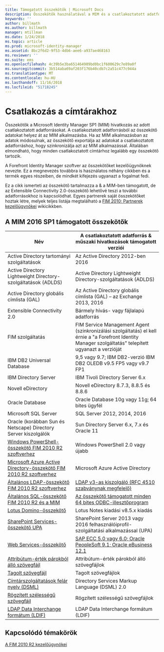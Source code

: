 ```yaml
---
title: Támogatott összekötők | Microsoft Docs
description: Összekötők használatával a MIM és a csatlakoztatott adatforrások közötti adatátvitel kezeléséhez.
keywords: ''
author: billmath
ms.author: billmath
manager: mtillman
ms.date: 1/24/2018
ms.topic: article
ms.prod: microsoft-identity-manager
ms.assetid: 8bc2f6d2-9f53-4db6-aee6-a937ae468163
ms.reviewer: ''
ms.suite: ems
ms.openlocfilehash: 4c39b5e3ba651464989bd0bc1f600629c7e89a0f
ms.sourcegitcommit: 3b514aba69af203f176b40cdb7c2a51c477c944a
ms.translationtype: MT
ms.contentlocale: hu-HU
ms.lasthandoff: 11/16/2018
ms.locfileid: "51718245"
---
```

# <a name="connect-to-your-directories"></a>Csatlakozás a címtárakhoz

Összekötők a Microsoft Identity Manager SP1 (MIM) hivatkozás az adott csatlakoztatott adatforrásokat. A csatlakoztatott adatforrásból az összekötő adatokat helyez át az MIM alkalmazásba. Ha az MIM alkalmazásban az adatok módosulnak, az összekötő exportálja az adatokat a csatlakoztatott adatforráshoz, hogy szinkronizálja azt az MIM alkalmazással. Általában elmondható, hogy minden csatlakoztatott címtárhoz legalább egy összekötő tartozik.

A Forefront Identity Manager szoftver az összekötőket kezelőügynöknek nevezte. Ez a megnevezés továbbra is használatos néhány cikkben és a termék egyes részeiben, de mindkét kifejezés ugyanazt a fogalmat fedi.

Ez a cikk ismerteti az összekötő tartalmazza a & a MIM-ben támogatott, de az Extensible Connectivity 2.0-összekötő lehetővé teszi a további adatforrásokhoz is kapcsolódhat. Egyes partnerek saját összekötőket hoztak létre, melyek teljes listája megtalálható a [FIM 2010: Partnerek kezelőügynökei](http://social.technet.microsoft.com/wiki/contents/articles/1589.fim-2010-management-agents-from-partners.aspx) wikicikkben.

## <a name="supported-connectors-in-mim-2016-sp1"></a>A MIM 2016 SP1 támogatott összekötők

| Név | A csatlakoztatott adatforrás & műszaki hivatkozások támogatott verziói |
| ---- | ----------------------------------------------- |
| Active Directory tartományi szolgáltatások | Az Active Directory 2012-ben 2016 |
| Active Directory Lightweight Directory-szolgáltatások (ADLDS) | Active Directory Lightweight Directory-szolgáltatások (ADLDS) |
| Active Directory globális címlista (GAL) | Az Active Directory globális címlista (GAL) – az Exchange 2013, 2016 |
| Extensible Connectivity 2.0 | Bármely hívás- vagy fájlalapú adatforrás |
| FIM szolgáltatás | FIM Service Management Agent (szinkronizálási szolgáltatás) el kell érnie a "a Forefront Identity Manager szolgáltatás" telepített ugyanazt a verzióját |
| IBM DB2 Universal Database | 9,5 vagy 9.7; IBM DB2-verzió IBM DB2 OLEDB v9.5 FP5 vagy v9.7 FP1 |
| IBM Directory Server | IBM Tivoli Directory Server 6.x |
| Novell eDirectory | Novell eDirectory 8.7.3, 8.8.5 és 8.8.6 |
| Oracle Database | Oracle Database 10g vagy 11g; 64 bites ügyfél |
| Microsoft SQL Server | SQL Server 2012, 2014, 2016 |
| Oracle (korábban Sun és Netscape) Directory Server kiszolgálók | Sun Directory Server 6.x, 7.x és Oracle 11 |
| [Windows PowerShell-összekötő FIM 2010 R2 szoftverhez](https://msdn.microsoft.com/library/dn640417.aspx) | Windows PowerShell 2.0 vagy újabb |
| [Microsoft Azure Active Directory-összekötő FIM 2010 R2 szoftverhez](https://msdn.microsoft.com/library/dn511001.aspx) | Microsoft Azure Active Directory |
| [Általános LDAP-összekötő FIM 2010 R2 szoftverhez](https://msdn.microsoft.com/library/dn510997.aspx) | [LDAP v3-as kiszolgáló (RFC 4510 szabványnak megfelelő)](https://docs.microsoft.com/azure/active-directory/connect/active-directory-aadconnectsync-connector-genericldap) |
| [Általános SQL-összekötő FIM 2010 R2 és a MIM](./reference/microsoft-identity-manager-2016-connector-genericsql.md) | [Az összekötő támogatott minden 64 bites ODBC-illesztőprogram](https://docs.microsoft.com/azure/active-directory/connect/active-directory-aadconnectsync-connector-genericsql.md) |
| [Lotus Domino-összekötő](https://msdn.microsoft.com/library/hh859750.aspx) | Lotus Notes kiadási v8.5.x kiadás |
| [SharePoint Services-összekötő UPA](https://msdn.microsoft.com/library/dn511003.aspx) | SharePoint Server 2013 vagy 2016 felhasználóiprofil-szolgáltatási alkalmazással (UPA) |
| [Web Services-összekötő](https://www.microsoft.com/en-us/download/details.aspx?id=51495) | [SAP ECC 5.0 vagy 6.0; Oracle PeopleSoft 9.1; Oracle eBusiness 12.1](https://docs.microsoft.com/microsoft-identity-manager/reference/microsoft-identity-manager-2016-ma-ws) |
| [Attribútum-érték párokból álló szövegfájl](https://technet.microsoft.com/library/cc708644(v=ws.10).aspx) | Attribútum-érték párokból álló szövegfájlok |
| [Tagolt szövegfájl](https://technet.microsoft.com/library/cc720612(v=ws.10).aspx) | Tagolt szövegfájlok |
| [Címtárszolgáltatások felár nyelv (DSML)](https://technet.microsoft.com/library/cc720660(v=ws.10).aspx) | Directory Services Markup Language (DSML) 2.0 |
| [Rögzített szélességű szövegfájl](https://technet.microsoft.com/library/cc720633(v=ws.10).aspx) | Rögzített szélességű szövegfájlok |
| [LDAP Data Interchange formátum (LDIF)](https://technet.microsoft.com/library/cc708662(v=ws.10).aspx) | LDAP Data Interchange formátum (LDIF) |

## <a name="related-topics"></a>Kapcsolódó témakörök

[A FIM 2010 R2 kezelőügynökei](https://technet.microsoft.com/library/jj133885.aspx)
